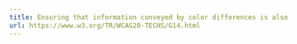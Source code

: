 ```yaml
---
title: Ensuring that information conveyed by color differences is also available in text
url: https://www.w3.org/TR/WCAG20-TECHS/G14.html
---
```

